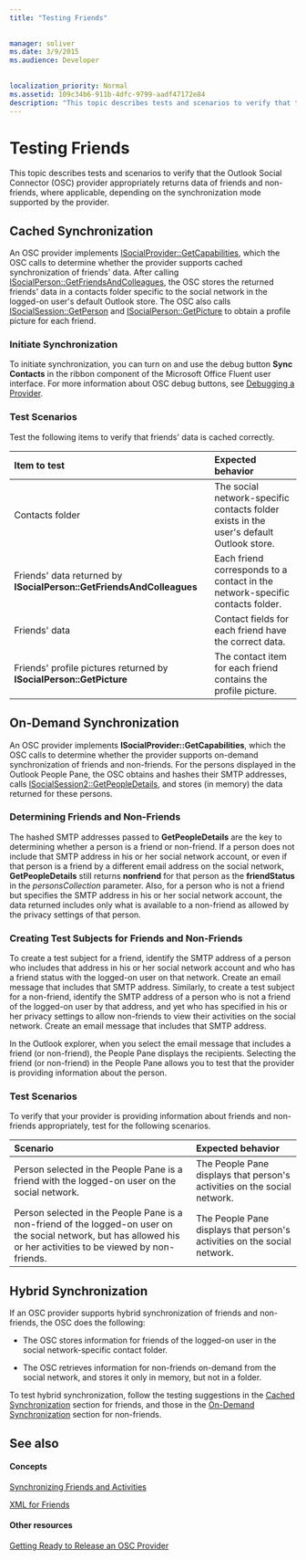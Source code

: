 ```yaml
---
title: "Testing Friends"
 
 
manager: soliver
ms.date: 3/9/2015
ms.audience: Developer
 
 
localization_priority: Normal
ms.assetid: 109c34b6-911b-4dfc-9799-aadf47172e84
description: "This topic describes tests and scenarios to verify that the Outlook Social Connector (OSC) provider appropriately returns data of friends and non-friends, where applicable, depending on the synchronization mode supported by the provider."
---
```


# Testing Friends

This topic describes tests and scenarios to verify that the Outlook Social Connector (OSC) provider appropriately returns data of friends and non-friends, where applicable, depending on the synchronization mode supported by the provider.
  
## Cached Synchronization
<a name="olosc_TestingFriends_CachedSync"> </a>

An OSC provider implements [ISocialProvider::GetCapabilities](isocialprovider-getcapabilities.md), which the OSC calls to determine whether the provider supports cached synchronization of friends' data. After calling [ISocialPerson::GetFriendsAndColleagues](isocialperson-getfriendsandcolleagues.md), the OSC stores the returned friends' data in a contacts folder specific to the social network in the logged-on user's default Outlook store. The OSC also calls [ISocialSession::GetPerson](isocialsession-getperson.md) and [ISocialPerson::GetPicture](isocialperson-getpicture.md) to obtain a profile picture for each friend. 
  
### Initiate Synchronization

To initiate synchronization, you can turn on and use the debug button **Sync Contacts** in the ribbon component of the Microsoft Office Fluent user interface. For more information about OSC debug buttons, see [Debugging a Provider](debugging-a-provider.md). 
  
### Test Scenarios

Test the following items to verify that friends' data is cached correctly.
  
|**Item to test**|**Expected behavior**|
|:-----|:-----|
|Contacts folder  <br/> |The social network-specific contacts folder exists in the user's default Outlook store.  <br/> |
|Friends' data returned by **ISocialPerson::GetFriendsAndColleagues** <br/> |Each friend corresponds to a contact in the network-specific contacts folder.  <br/> |
|Friends' data  <br/> |Contact fields for each friend have the correct data.  <br/> |
|Friends' profile pictures returned by **ISocialPerson::GetPicture** <br/> |The contact item for each friend contains the profile picture.  <br/> |
   
## On-Demand Synchronization
<a name="olosc_TestingFriends_OnDemandSync"> </a>

An OSC provider implements **ISocialProvider::GetCapabilities**, which the OSC calls to determine whether the provider supports on-demand synchronization of friends and non-friends. For the persons displayed in the Outlook People Pane, the OSC obtains and hashes their SMTP addresses, calls [ISocialSession2::GetPeopleDetails](isocialsession2-getpeopledetails.md), and stores (in memory) the data returned for these persons. 
  
### Determining Friends and Non-Friends

The hashed SMTP addresses passed to **GetPeopleDetails** are the key to determining whether a person is a friend or non-friend. If a person does not include that SMTP address in his or her social network account, or even if that person is a friend by a different email address on the social network, **GetPeopleDetails** still returns **nonfriend** for that person as the **friendStatus** in the  _personsCollection_ parameter. Also, for a person who is not a friend but specifies the SMTP address in his or her social network account, the data returned includes only what is available to a non-friend as allowed by the privacy settings of that person. 
  
### Creating Test Subjects for Friends and Non-Friends

To create a test subject for a friend, identify the SMTP address of a person who includes that address in his or her social network account and who has a friend status with the logged-on user on that network. Create an email message that includes that SMTP address. Similarly, to create a test subject for a non-friend, identify the SMTP address of a person who is not a friend of the logged-on user by that address, and yet who has specified in his or her privacy settings to allow non-friends to view their activities on the social network. Create an email message that includes that SMTP address. 
  
In the Outlook explorer, when you select the email message that includes a friend (or non-friend), the People Pane displays the recipients. Selecting the friend (or non-friend) in the People Pane allows you to test that the provider is providing information about the person.
  
### Test Scenarios

To verify that your provider is providing information about friends and non-friends appropriately, test for the following scenarios.
  
|**Scenario**|**Expected behavior**|
|:-----|:-----|
|Person selected in the People Pane is a friend with the logged-on user on the social network.  <br/> |The People Pane displays that person's activities on the social network.  <br/> |
|Person selected in the People Pane is a non-friend of the logged-on user on the social network, but has allowed his or her activities to be viewed by non-friends.  <br/> |The People Pane displays that person's activities on the social network.  <br/> |
   
## Hybrid Synchronization
<a name="olosc_TestingFriends_OnDemandSync"> </a>

If an OSC provider supports hybrid synchronization of friends and non-friends, the OSC does the following: 
  
- The OSC stores information for friends of the logged-on user in the social network-specific contact folder.
    
- The OSC retrieves information for non-friends on-demand from the social network, and stores it only in memory, but not in a folder.
    
To test hybrid synchronization, follow the testing suggestions in the [Cached Synchronization](#olosc_TestingFriends_CachedSync) section for friends, and those in the [On-Demand Synchronization](#olosc_TestingFriends_OnDemandSync) section for non-friends. 
  
## See also
<a name="olosc_TestingFriends_OnDemandSync"> </a>

#### Concepts

[Synchronizing Friends and Activities](synchronizing-friends-and-activities.md)
  
[XML for Friends](xml-for-friends.md)
#### Other resources

[Getting Ready to Release an OSC Provider](getting-ready-to-release-an-osc-provider.md)

